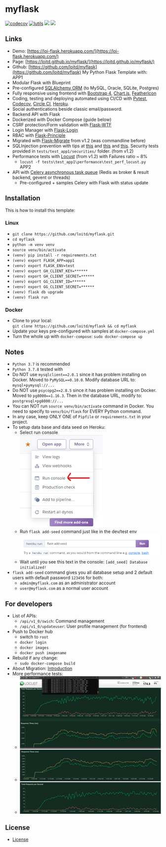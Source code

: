# myflask
[![codecov](https://codecov.io/gh/loitd/myflask/branch/master/graph/badge.svg)](https://codecov.io/gh/loitd/myflask)
[![lutils](https://circleci.com/gh/loitd/myflask.svg?style=svg)](https://circleci.com/gh/loitd/myflask)
[![](https://img.shields.io/github/v/release/loitd/myflask?include_prereleases)](https://img.shields.io/github/v/release/loitd/myflask?include_prereleases)
[![](https://img.shields.io/github/repo-size/loitd/myflask)](https://img.shields.io/github/repo-size/loitd/myflask)
## Links
* Demo: [https://loi-flask.herokuapp.com/](https://loi-flask.herokuapp.com/)
* Page: [https://loitd.github.io/myflask/](https://loitd.github.io/myflask/)
* Github: [https://github.com/loitd/myflask](https://github.com/loitd/myflask) 
My Python Flask Template with:  
APP1  
* Modular Flask with Blueprint
* Pre-configured [SQLAlchemy ORM](https://flask-sqlalchemy.palletsprojects.com/en/2.x/) (to MySQL, Oracle, SQLite, Postgres)
* Fully responsive using frontend with [Bootstrap 4](http://getbootstrap.com/), [Chart.js](https://www.chartjs.org/docs/latest/), [FeatherIcon](https://feathericons.com/)
* Coding, testing and deploying automated using CI/CD with [Pytest](https://docs.pytest.org/en/stable/), [Codecov](https://docs.codecov.io/docs/python), [Circle CI](https://circleci.com/), [Heroku](https://loi-flask.herokuapp.com/).
* Social authentications beside classic email/password.
* Backend API with Flask
* Dockerized with Docker Compose (guide below)
* CSRF protection/Form validation with [Flask-WTF](http://packages.python.org/Flask-WTF/)
* Login Manager with [Flask-Login](https://flask-login.readthedocs.org/en/latest/)
* RBAC with [Flask-Principle](http://packages.python.org/Flask-Principal/)
* Migrated with [Flask-Migrate]() from v1.2 (was commandline before)
* SQLInjection prevention with tips at [this](https://realpython.com/prevent-python-sql-injection/#executing-a-query) and [this](https://viblo.asia/p/tim-hieu-ve-sql-injection-testing-RQqKLv90l7z) and [this](https://www.thepythoncode.com/code/sql-injection-vulnerability-detector-in-python). Security tests provided in `tests/test_app1/securities/` folder. (from v1.2)
* Performance tests with [Locust](https://docs.locust.io/en/stable/quickstart.html) (from v1.2) with Failures ratio ~ 8%
    - `locust -f tests\test_app1\performance\test_perf_locust.py`  
APP2  
* API with [Celery asynchronous task queue](https://docs.celeryproject.org/en/stable/) (Redis as broker & result backend, gevent or threads)
    - Pre-configured + samples Celery with Flask with status update
## Installation
This is how to install this template:  
### Linux
* `git clone https://github.com/loitd/myflask.git`  
* `cd myflask`  
* `python -m venv venv`
* `source venv/bin/activate`
* `(venv) pip install -r requirements.txt`  
* `(venv) export FLASK_APP=app1`
* `(venv) export FLASK_ENV=test`
* `(venv) export GH_CLIENT_KEY=******`
* `(venv) export GH_CLIENT_SECRET=******`
* `(venv) export GG_CLIENT_ID=******`
* `(venv) export GG_CLIENT_SECRET=******`
* `(venv) flask db upgrade`  
* `(venv) flask run`  
### Docker
* Clone to your local:  
`git clone https://github.com/loitd/myflask && cd myflask`   
* Update your keys pre-configured with samples at `docker-compose.yml`  
* Turn the whole up with `docker-compose`: `sudo docker-compose up`  
## Notes
* `Python 3.7` is recommended
* `Python 3.7.8` tested with
* Do NOT use `mysqlclient==2.0.1` since it has problem installing on Docker. Moved to `PyMySQL==0.10.0`. Modify database URL to: `mysql+pymysql://...`  
* Do NOT use `psycopg2==2.8.5` since it has problem installing on Docker. Moved to `pg8000==1.16.3`. Then in the database URL, modify to: `postgresql+pg8000://...`  
* You can NOT run `source venv/bin/activate` command in Docker. You need to specify to `venv/bin/flask` for EVERY Python command.  
* In any case, keep ONLY ONE of `Pipfile` or `requirements.txt` in your project.  
* To setup data base and data seed on Heroku:  
    - Select run console  
    ![Run console](https://github.com/loitd/myflask/blob/master/heroku-config-01.png?raw=true)
    - Run `flask add-seed` command just like in the dev/test env  
    ![Run console](https://github.com/loitd/myflask/blob/master/heroku-config-02.png?raw=true)
    - Wait until you see this text in the console: `[add_seed] Database initialized!`  
* `flask add-seed` command gives you all database setup and 2 default users with default password `123456` for both:
    - `admin@myflask.com` as an administrator account  
    - `user@myflask.com` as a normal user account  
## For developers
* List of APIs:
    - `/api/v1_0/swich`: Command management
    - `/api/v1_0/updateuser`: User profile management (for frontend)
* Push to Docker hub
    - switch to `root`  
    - `docker login`  
    - `docker images`
    - `docker push imagename`  
* Rebuild if any change:  
    - `sudo docker-compose build`
* About Migration: [Introduction](https://github.com/loitd/myflask/blob/master/migration.md)
* More performance tests:
    - ![Perf Test](https://github.com/loitd/myflask/blob/master/myflask_locust_perf_test.png?raw=true)  
    - ![Perf Test](https://github.com/loitd/myflask/blob/master/response_times_ms_1596651398.png?raw=true)
    - ![Perf Test](https://github.com/loitd/myflask/blob/master/total_requests_per_second_1596651397.png?raw=true)
## License
* [License](https://github.com/loitd/myflask/blob/master/LICENSE)